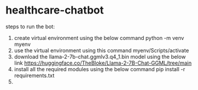 # healthcare-chatbot
steps to run the bot:
1. create virtual environment using the below command
    python -m venv myenv
2. use the virtual environment using this command
    myenv/Scripts/activate
3. download the llama-2-7b-chat.ggmlv3.q4_1.bin model using the below link
    https://huggingface.co/TheBloke/Llama-2-7B-Chat-GGML/tree/main
4. install all the required modules using the below command
    pip install -r requirements.txt
5. 
